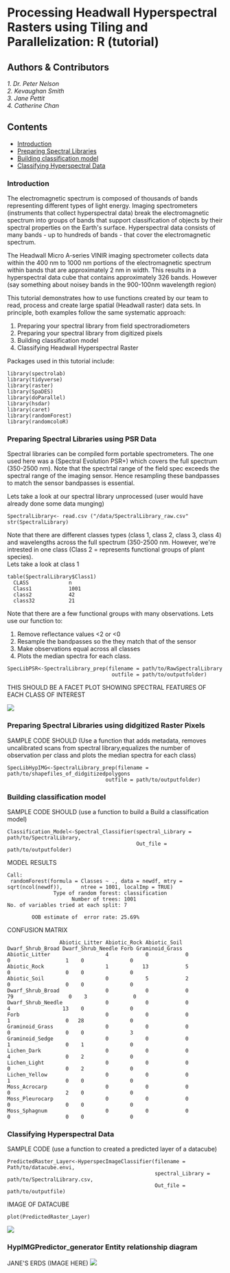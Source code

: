# Processing Headwall Hyperspectral Rasters using Tiling and Parallelization:  R (tutorial)

## Authors & Contributors 
*1. Dr. Peter Nelson*      
*2. Kevaughan Smith*  
*3. Jane Pettit*  
*4. Catherine Chan*  

## Contents
- [Introduction](#Introduction)
- [Preparing Spectral Libraries](#Preparing<br/>Spectral<br/>Libraries)
- [Building classification model](#Preparing<br/>Spectral<br/>Libraries)
- [Classifying Hyperspectral Data](#Classifying<br/>Hyperspectral<br/>Data)
    
### Introduction
The electromagnetic spectrum is composed of thousands of bands representing different types of light energy. Imaging spectrometers (instruments that collect hyperspectral data) break the electromagnetic spectrum into groups of bands that support classification of objects by their spectral properties on the Earth's surface. Hyperspectral data consists of many bands - up to hundreds of bands - that cover the electromagnetic spectrum.  

The Headwall Micro A-series VINIR imaging spectrometer collects data within the 400 nm to 1000 nm portions of the electromagnetic spectrum within bands that are approximately 2 nm in width. This results in a hyperspectral data cube that contains approximately 326 bands. However (say something about noisey bands in the 900-100nm wavelength region)

This tutorial demonstrates how to use functions created by our team to read, process and create large spatial (Headwall raster) data sets. In principle, both examples follow the same systematic approach:
1. Preparing your spectral library from field spectroradiometers
2. Preparing your spectral library from digitized pixels
2. Building classification model 
3. Classifying Headwall Hyperspectral Raster  

Packages used in this tutorial include:
```
library(spectrolab)
library(tidyverse)
library(raster)
library(SpaDES)
library(doParallel)
library(hsdar)
library(caret)
library(randomForest)
library(randomcoloR)
```

### Preparing Spectral Libraries using PSR Data
Spectral libraries can be compiled form portable spectrometers. The one used here was a (Spectral Evolution PSR+) which covers the full spectrum (350-2500 nm). Note that the spectrtal range of the field spec exceeds the spectral range of the imaging sensor. Hence resampling these bandpasses to match the sensor bandpasses is essential.   

Lets take a look at our spectral library unprocessed (user would have already done some data munging) 
```
SpectralLibrary<- read.csv ("/data/SpectralLibrary_raw.csv"
str(SpectralLibrary)
```
Note that there are different classes types (class 1, class 2, class 3, class 4) and wavelengths across the full spectrum (350-2500 nm. However, we're intrested in one class (Class 2 = represents functional groups of plant species).  
Lets take a look at class 1
```
table(SpectralLibrary$Class1)
  CLASS             n
  Class1            1001
  class2            42
  class32           21
```
Note that there are a few functional groups with many observations. Lets use our function to:  
1. Remove reflectance values <2 or <0 
2. Resample the bandpasses so the they match that of the sensor
3. Make observations equal across all classes
4. Plots the median spectra for each class. 
``` 
SpecLibPSR<-SpectralLibrary_prep(filename = path/to/RawSpectralLibrary
                                  outfile = path/to/outputfolder)
  ```
  
THIS SHOULD BE A FACET PLOT SHOWING SPECTRAL FEATURES OF EACH CLASS OF INTEREST

![](/Cladonia.jpg)

### Preparing Spectral Libraries using didgitized Raster Pixels
SAMPLE CODE SHOULD  (Use a function that adds metadata, removes uncalibrated scans from spectral library,equalizes the number of observation per class and plots the median spectra for each class)
``` 
SpecLibHypIMG<-SpectralLibrary_prep(filename = path/to/shapefiles_of_didgitizedpolygons
                                outfile = path/to/outputfolder)
  ```

### Building classification model
SAMPLE CODE SHOULD (use a function to build a Build a classification model)
``` 
Classification_Model<-Spectral_Classifier(spectral_Library = path/to/SpectralLibrary,
                                          Out_file = path/to/outputfolder)
  ```
MODEL RESULTS
```
Call:
 randomForest(formula = Classes ~ ., data = newdf, mtry = sqrt(ncol(newdf)),      ntree = 1001, localImp = TRUE) 
               Type of random forest: classification
                     Number of trees: 1001
No. of variables tried at each split: 7

        OOB estimate of  error rate: 25.69%
```  
CONFUSION MATRIX 
```
                 Abiotic_Litter Abiotic_Rock Abiotic_Soil Dwarf_Shrub_Broad Dwarf_Shrub_Needle Forb Graminoid_Grass
Abiotic_Litter                  4            0            0                 0                  1    0               0
Abiotic_Rock                    1           13            5                 0                  0    0               0
Abiotic_Soil                    0            5            2                 0                  0    0               0
Dwarf_Shrub_Broad               0            0            0                79                  0    3               0
Dwarf_Shrub_Needle              0            0            0                 4                 13    0               0
Forb                            0            0            0                 1                  0   28               0
Graminoid_Grass                 0            0            0                 0                  0    0               3
Graminoid_Sedge                 0            0            0                 1                  0    1               0
Lichen_Dark                     0            0            0                 4                  0    2               0
Lichen_Light                    0            0            0                 0                  0    2               0
Lichen_Yellow                   0            0            0                 1                  0    0               0
Moss_Acrocarp                   0            0            0                 0                  2    0               0
Moss_Pleurocarp                 0            0            0                 0                  0    0               0
Moss_Sphagnum                   0            0            0                 0                  0    0               0
```

### Classifying Hyperspectral Data
SAMPLE CODE (use a function to created a predicted layer of a datacube)
```
PredictedRaster_Layer<-HyperspecImageClassifier(filename = Path/to/datacube.envi,
                                                spectral_Library = path/to/SpectralLibrary.csv,
                                                Out_file = path/to/outputfile)
  ```

IMAGE OF DATACUBE 
```
plot(PredictedRaster_Layer)
```

![](/EightMileTest_Plot_Prediction.jpg)

### HypIMGPredictor_generator Entity relationship diagram
JANE'S ERDS (IMAGE HERE)
![](HypIMGPredictor_generator_v.2.jpeg)














